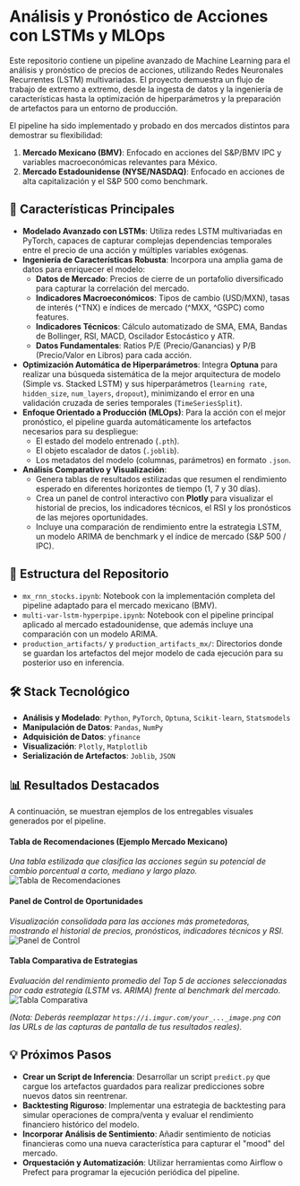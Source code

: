 # Análisis y Pronóstico de Acciones con LSTMs y MLOps

Este repositorio contiene un pipeline avanzado de Machine Learning para el análisis y pronóstico de precios de acciones, utilizando Redes Neuronales Recurrentes (LSTM) multivariadas. El proyecto demuestra un flujo de trabajo de extremo a extremo, desde la ingesta de datos y la ingeniería de características hasta la optimización de hiperparámetros y la preparación de artefactos para un entorno de producción.

El pipeline ha sido implementado y probado en dos mercados distintos para demostrar su flexibilidad:
1.  **Mercado Mexicano (BMV)**: Enfocado en acciones del S&P/BMV IPC y variables macroeconómicas relevantes para México.
2.  **Mercado Estadounidense (NYSE/NASDAQ)**: Enfocado en acciones de alta capitalización y el S&P 500 como benchmark.

## 🚀 Características Principales

-   **Modelado Avanzado con LSTMs**: Utiliza redes LSTM multivariadas en PyTorch, capaces de capturar complejas dependencias temporales entre el precio de una acción y múltiples variables exógenas.
-   **Ingeniería de Características Robusta**: Incorpora una amplia gama de datos para enriquecer el modelo:
    -   **Datos de Mercado**: Precios de cierre de un portafolio diversificado para capturar la correlación del mercado.
    -   **Indicadores Macroeconómicos**: Tipos de cambio (USD/MXN), tasas de interés (^TNX) e índices de mercado (^MXX, ^GSPC) como features.
    -   **Indicadores Técnicos**: Cálculo automatizado de SMA, EMA, Bandas de Bollinger, RSI, MACD, Oscilador Estocástico y ATR.
    -   **Datos Fundamentales**: Ratios P/E (Precio/Ganancias) y P/B (Precio/Valor en Libros) para cada acción.
-   **Optimización Automática de Hiperparámetros**: Integra **Optuna** para realizar una búsqueda sistemática de la mejor arquitectura de modelo (Simple vs. Stacked LSTM) y sus hiperparámetros (`learning rate`, `hidden_size`, `num_layers`, `dropout`), minimizando el error en una validación cruzada de series temporales (`TimeSeriesSplit`).
-   **Enfoque Orientado a Producción (MLOps)**: Para la acción con el mejor pronóstico, el pipeline guarda automáticamente los artefactos necesarios para su despliegue:
    -   El estado del modelo entrenado (`.pth`).
    -   El objeto escalador de datos (`.joblib`).
    -   Los metadatos del modelo (columnas, parámetros) en formato `.json`.
-   **Análisis Comparativo y Visualización**:
    -   Genera tablas de resultados estilizadas que resumen el rendimiento esperado en diferentes horizontes de tiempo (1, 7 y 30 días).
    -   Crea un panel de control interactivo con **Plotly** para visualizar el historial de precios, los indicadores técnicos, el RSI y los pronósticos de las mejores oportunidades.
    -   Incluye una comparación de rendimiento entre la estrategia LSTM, un modelo ARIMA de benchmark y el índice de mercado (S&P 500 / IPC).

## 📂 Estructura del Repositorio

-   `mx_rnn_stocks.ipynb`: Notebook con la implementación completa del pipeline adaptado para el mercado mexicano (BMV).
-   `multi-var-lstm-hyperpipe.ipynb`: Notebook con el pipeline principal aplicado al mercado estadounidense, que además incluye una comparación con un modelo ARIMA.
-   `production_artifacts/` y `production_artifacts_mx/`: Directorios donde se guardan los artefactos del mejor modelo de cada ejecución para su posterior uso en inferencia.

## 🛠️ Stack Tecnológico

-   **Análisis y Modelado**: `Python`, `PyTorch`, `Optuna`, `Scikit-learn`, `Statsmodels`
-   **Manipulación de Datos**: `Pandas`, `NumPy`
-   **Adquisición de Datos**: `yfinance`
-   **Visualización**: `Plotly`, `Matplotlib`
-   **Serialización de Artefactos**: `Joblib`, `JSON`

## 📊 Resultados Destacados

A continuación, se muestran ejemplos de los entregables visuales generados por el pipeline.

#### Tabla de Recomendaciones (Ejemplo Mercado Mexicano)
*Una tabla estilizada que clasifica las acciones según su potencial de cambio porcentual a corto, mediano y largo plazo.*
![Tabla de Recomendaciones](https://i.imgur.com/your_recommendation_table_image.png)


#### Panel de Control de Oportunidades
*Visualización consolidada para las acciones más prometedoras, mostrando el historial de precios, pronósticos, indicadores técnicos y RSI.*
![Panel de Control](https://i.imgur.com/your_dashboard_image.png)


#### Tabla Comparativa de Estrategias
*Evaluación del rendimiento promedio del Top 5 de acciones seleccionadas por cada estrategia (LSTM vs. ARIMA) frente al benchmark del mercado.*
![Tabla Comparativa](https://i.imgur.com/your_strategy_comparison_image.png)

*(Nota: Deberás reemplazar `https://i.imgur.com/your_..._image.png` con las URLs de las capturas de pantalla de tus resultados reales).*

## 💡 Próximos Pasos

-   **Crear un Script de Inferencia**: Desarrollar un script `predict.py` que cargue los artefactos guardados para realizar predicciones sobre nuevos datos sin reentrenar.
-   **Backtesting Riguroso**: Implementar una estrategia de backtesting para simular operaciones de compra/venta y evaluar el rendimiento financiero histórico del modelo.
-   **Incorporar Análisis de Sentimiento**: Añadir sentimiento de noticias financieras como una nueva característica para capturar el "mood" del mercado.
-   **Orquestación y Automatización**: Utilizar herramientas como Airflow o Prefect para programar la ejecución periódica del pipeline.
